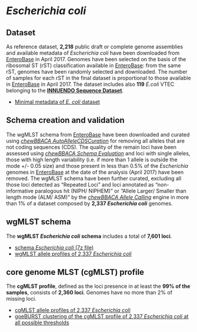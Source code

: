 # *Escherichia coli*

## Dataset
As reference dataset, **2,218** public draft or complete genome assemblies and available metadata of *Escherichia coli* have been downloaded from [EnteroBase](https://enterobase.warwick.ac.uk/species/index/ecoli) in April 2017. Genomes have been selected on the basis of the ribosomal ST (rST) classification available in [EnteroBase](https://enterobase.warwick.ac.uk/species/index/ecoli): from the same rST, genomes have been randomly selected and downloaded. The number of samples for each rST in the final dataset is proportional to those available in [EnteroBase](https://enterobase.warwick.ac.uk/species/index/ecoli) in April 2017. The dataset includes also **119** *E.coli* VTEC belonging to the **[INNUENDO Sequence Dataset](https://docs.google.com/viewer?a=v&pid=sites&srcid=ZGVmYXVsdGRvbWFpbnxpbm51ZW5kb2NvbnxneDo2YmYyOGU0MjE4ZGJiMmQ0)**.

* [Minimal metadata of *E. coli* dataset](https://drive.google.com/file/d/1ad5olL1bthmX_VmFqryjOaAxoWFIYLv5/view?usp=sharing) 

## Schema creation and validation
The wgMLST schema from [EnteroBase](https://enterobase.warwick.ac.uk/species/ecoli/download_data) have been downloaded and curated using [*chewBBACA AutoAlleleCDSCuration*](https://github.com/B-UMMI/chewBBACA/wiki/1.-Schema-Creation) for removing all alleles that are not coding sequences (CDS). The quality of the remain loci have been assessed using [*chewBBACA Schema Evaluation*](https://github.com/B-UMMI/chewBBACA/wiki/1.-Schema-Creation) and loci with single alleles, those with high length variability (i.e. if more than 1 allele is outside the mode +/- 0.05 size) and those present in less than 0.5% of the *Escherichia* genomes in [EnteroBase](https://enterobase.warwick.ac.uk/species/index/ecoli) at the date of the analysis (April 2017) have been removed. The wgMLST schema have been further curated, excluding all those loci detected as “Repeated Loci” and loci annotated as “non-informative paralogous hit (NIPH/ NIPHEM)” or “Allele Larger/ Smaller than length mode (ALM/ ASM)” by the [*chewBBACA Allele Calling*](https://github.com/B-UMMI/chewBBACA/wiki/2.-Allele-Calling) engine in more than 1% of a dataset composed by **2,337 *Escherichia coli*** genomes.

## wgMLST schema
The **wgMLST *Escherichia coli* schema** includes a total of **7,601 loci**. 

* [schema *Escherichia coli* (7z file)](https://drive.google.com/open?id=1ad5olL1bthmX_VmFqryjOaAxoWFIYLv5)
* [wgMLST allele profiles of 2,337 *Escherichia coli*](https://drive.google.com/file/d/1E0mS95OeiGECpEmq5VsxolrCYeMMp0nN/view?usp=sharing) 

## core genome MLST (cgMLST) profile
The **cgMLST profile**, defined as the loci presence in at least the **99% of the samples**, consists of **2,360 loci**. Genomes have no more than 2% of missing loci.

* [cgMLST allele profiles of 2,337 *Escherichia coli*](https://drive.google.com/file/d/1n-6a2gCZx2zxoBHmpMt-v_rkDfmImTG_/view?usp=sharing)
* [goeBURST clustering of the cgMLST profile of 2,337 *Escherichia coli* at all possible thresholds](https://drive.google.com/file/d/13spszs5jMqJCXisQA2Mehm9zvrr0veRW/view?usp=sharing)
